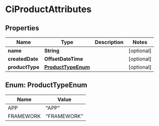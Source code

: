 

# CiProductAttributes


## Properties

| Name | Type | Description | Notes |
|------------ | ------------- | ------------- | -------------|
|**name** | **String** |  |  [optional] |
|**createdDate** | **OffsetDateTime** |  |  [optional] |
|**productType** | [**ProductTypeEnum**](#ProductTypeEnum) |  |  [optional] |



## Enum: ProductTypeEnum

| Name | Value |
|---- | -----|
| APP | &quot;APP&quot; |
| FRAMEWORK | &quot;FRAMEWORK&quot; |



